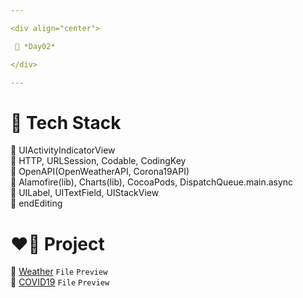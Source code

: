 ```yaml
---

<div align="center">

 💚 *Day02*

</div>

---
```


# 🤖 Tech Stack
🍏 UIActivityIndicatorView  
🍏 HTTP, URLSession, Codable, CodingKey  
🍏 OpenAPI(OpenWeatherAPI, Corona19API)  
🍏 Alamofire(lib), Charts(lib), CocoaPods, DispatchQueue.main.async  
🍎 UILabel, UITextField, UIStackView  
🍎 endEditing  

# ❤️‍🔥 Project
📂 [Weather](https://github.com/DCherish/iOS_N_Swift/tree/main/Day03/Weather) `File` `Preview`  
📁 [COVID19](https://github.com/DCherish/iOS_N_Swift/tree/main/Day03/COVID19) `File` `Preview`  